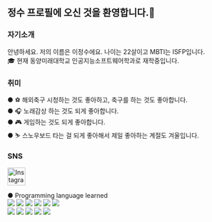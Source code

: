 ### <h2>정수 프로필에 오신 것을 환영합니다.👋</h2>


### 자기소개
안녕하세요. 저의 이름은 이정수에요. 나이는 22살이고 MBTI는 ISFP입니다.<br>
🎓 현재 동양미래대학교 인공지능소프트웨어학과로 재학중입니다.


### 취미
● ⚽ 해외축구 시청하는 것도 좋아하고, 축구를 하는 것도 좋아합니다.<br>
● 🎧 노래감상 하는 것도 되게 좋아합니다.<br>
● 🎮 게임하는 것도 되게 좋아합니다.<br>
● ⛷️ 스노우보드 타는 걸 되게 좋아해서 제일 좋아하는 계절도 겨울입니다.

### SNS
<a href="https://www.instagram.com/lee_jsooo/">
  <img src="https://upload.wikimedia.org/wikipedia/commons/9/95/Instagram_logo_2022.svg" alt="Instagram" width="40" height="40">
</a>

● Programming language learned<br>
<img src="https://img.shields.io/badge/Python-gray?style=flat&logo=Python&logoColor=3776AB"/>
<img src="https://img.shields.io/badge/C-gray?style=flat&logo=C&logoColor=A8B9CC"/> 
<img src="https://img.shields.io/badge/JavaScript-gray?style=flat&logo=JavaScript&logoColor=F7DF1E"/>
<img src="https://img.shields.io/badge/PyCharm-gray?style=flat&logo=PyCharm&logoColor=000000"/>
<img src="https://img.shields.io/badge/GitHub-gray?style=flat&logo=GitHub&logoColor=181717"/>
<img src="https://img.shields.io/badge/MySQL-gray?style=flat&logo=MySQL&logoColor=4479A1"/> <br>
<img src="https://img.shields.io/badge/Eclipse IDE-gray?style=flat&logo=Eclipse IDE&logoColor=2C2255"/> 
<img src="https://img.shields.io/badge/Visual Studio Code-gray?style=flat&logo=Visual Studio Code&logoColor=007ACC"/>
<img src="https://img.shields.io/badge/Visual Studio-gray?style=flat&logo=Visual Studio&logoColor=5C2D91"/>
<img src="https://img.shields.io/badge/Anaconda-gray?style=flat&logo=Anaconda&logoColor=44A833"/>
<img src="https://img.shields.io/badge/GNU Bash-gray?style=flat&logo=GNU Bash&logoColor=4EAA25"/>

